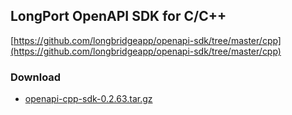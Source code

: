 ## LongPort OpenAPI SDK for C/C++

[https://github.com/longbridgeapp/openapi-sdk/tree/master/cpp](https://github.com/longbridgeapp/openapi-sdk/tree/master/cpp)

### Download

- [openapi-cpp-sdk-0.2.63.tar.gz](https://static.lbkrs.com/openapi-sdk/openapi-cpp-sdk-0.2.63.tar.gz)
